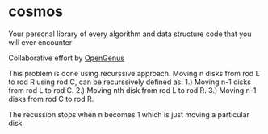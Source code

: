 # cosmos
Your personal library of every algorithm and data structure code that you will ever encounter

Collaborative effort by [OpenGenus](https://github.com/opengenus)

This problem is done using recurssive approach.
Moving n disks from rod L to rod R using rod C, can be recurssively defined as:
1.) Moving n-1 disks from rod L to rod C.
2.) Moving nth disk from rod L to rod R.
3.) Moving n-1 disks from rod C to rod R.

The recussion stops when n becomes 1 which is just moving a particular disk.

